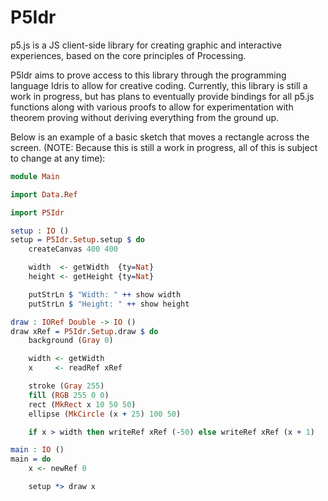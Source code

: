 # P5Idr 

p5.js is a JS client-side library for creating graphic and interactive experiences, based on the core 
principles of Processing.

P5Idr aims to prove access to this library through the programming language Idris to allow for creative 
coding. Currently, this library is still a work in progress, but has plans to eventually provide bindings 
for all p5.js functions along with various proofs to allow for experimentation with theorem proving without
deriving everything from the ground up.

Below is an example of a basic sketch that moves a rectangle across the screen. (NOTE: Because this is still
a work in progress, all of this is subject to change at any time):

```idris
module Main

import Data.Ref

import P5Idr

setup : IO ()
setup = P5Idr.Setup.setup $ do 
    createCanvas 400 400

    width  <- getWidth  {ty=Nat}
    height <- getHeight {ty=Nat}

    putStrLn $ "Width: " ++ show width
    putStrLn $ "Height: " ++ show height

draw : IORef Double -> IO ()
draw xRef = P5Idr.Setup.draw $ do 
    background (Gray 0)

    width <- getWidth
    x     <- readRef xRef

    stroke (Gray 255)
    fill (RGB 255 0 0)
    rect (MkRect x 10 50 50)
    ellipse (MkCircle (x + 25) 100 50)

    if x > width then writeRef xRef (-50) else writeRef xRef (x + 1)

main : IO ()
main = do 
    x <- newRef 0

    setup *> draw x
```

